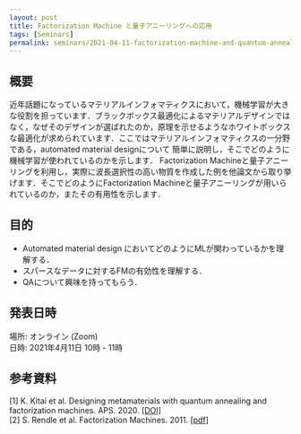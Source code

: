 ```yaml
---
layout: post
title: Factorization Machine と量子アニーリングへの応用
tags: [Seminars]
permalink: seminars/2021-04-11-factorization-machine-and-quantum-annealing
---
```


## 概要
近年話題になっているマテリアルインフォマティクスにおいて，機械学習が大きな役割を担っています．ブラックボックス最適化によるマテリアルデザインではなく，なぜそのデザインが選ばれたのか，原理を示せるようなホワイトボックスな最適化が求められています．ここではマテリアルインフォマティクスの一分野である，automated material designについて 簡単に説明し，そこでどのように機械学習が使われているのかを示します．
Factorization Machineと量子アニーリングを利用し，実際に波長選択性の高い物質を作成した例を他論文から取り挙げます．そこでどのようにFactorization Machineと量子アニーリングが用いられているのか，またその有用性を示します．

## 目的
- Automated material design においてどのようにMLが関わっているかを理解する．
- スパースなデータに対するFMの有効性を理解する．
- QAについて興味を持ってもらう．

## 発表日時
場所:  オンライン (Zoom) \
日時: 2021年4月11日 10時 - 11時

## 参考資料
[1] K. Kitai et al. Designing metamaterials with quantum annealing and factorization machines. APS. 2020. [[DOI]](https://journals.aps.org/prresearch/abstract/10.1103/PhysRevResearch.2.013319) \
[2] S. Rendle et al. Factorization Machines. 2011. [[pdf]](https://www.csie.ntu.edu.tw/~b97053/paper/Rendle2010FM.pdf)
